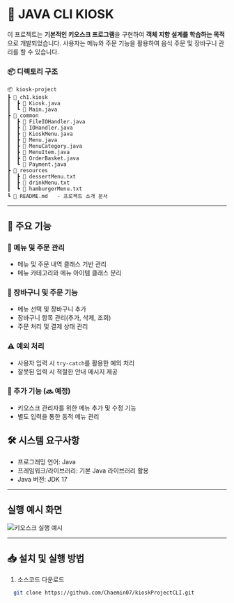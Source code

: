 # 📱 JAVA CLI KIOSK 

이 프로젝트는 **기본적인 키오스크 프로그램**을 구현하여 **객체 지향 설계를 학습하는 목적**으로 개발되었습니다. 
사용자는 메뉴와 주문 기능을 활용하여 음식 주문 및 장바구니 관리를 할 수 있습니다.

### 📦 디렉토리 구조

```  
📦 kiosk-project
┣ 📂 ch1.kiosk
┃  ┣ 📃 Kiosk.java
┃  ┗ 📃 Main.java
┣ 📂 common
┃  ┣ 📃 FileIOHandler.java
┃  ┣ 📃 IOHandler.java
┃  ┣ 📃 KioskMenu.java
┃  ┣ 📃 Menu.java
┃  ┣ 📃 MenuCategory.java
┃  ┣ 📃 MenuItem.java
┃  ┣ 📃 OrderBasket.java
┃  ┗ 📃 Payment.java
┣ 📂 resources
┃  ┣ 📄 dessertMenu.txt
┃  ┣ 📄 drinkMenu.txt
┃  ┗ 📄 hamburgerMenu.txt
┗ 📄 README.md   - 프로젝트 소개 문서
```
---
## 📌 주요 기능

### 🍔 메뉴 및 주문 관리
- 메뉴 및 주문 내역 클래스 기반 관리
- 메뉴 카테고리와 메뉴 아이템 클래스 분리

### 🛒 장바구니 및 주문 기능
- 메뉴 선택 및 장바구니 추가
- 장바구니 항목 관리(추가, 삭제, 조회)
- 주문 처리 및 결제 상태 관리

### ⚠️ 예외 처리
- 사용자 입력 시 `try-catch`를 활용한 예외 처리
- 잘못된 입력 시 적절한 안내 메시지 제공

### 🚀 추가 기능 (🔜 예정)
- 키오스크 관리자를 위한 메뉴 추가 및 수정 기능
- 별도 입력을 통한 동적 메뉴 관리

## 🛠️ 시스템 요구사항
- 프로그래밍 언어: Java
- 프레임워크/라이브러리: 기본 Java 라이브러리 활용
- Java 버전: JDK 17
---
## 실행 예시 화면
![키오스크 실행 예시]()

---

## 📥 설치 및 실행 방법

1. 소스코드 다운로드

```bash
  git clone https://github.com/Chaemin07/kioskProjectCLI.git
```
